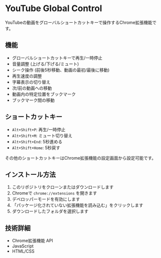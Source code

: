 # YouTube Global Control

YouTubeの動画をグローバルショートカットキーで操作するChrome拡張機能です。

## 機能

- グローバルショートカットキーで再生/一時停止
- 音量調整 (上げる/下げる/ミュート)
- シーク操作 (前後5秒移動、動画の最初/最後に移動)
- 再生速度の調整
- 字幕表示の切り替え
- 次/前の動画への移動
- 動画内の特定位置をブックマーク
- ブックマーク間の移動

## ショートカットキー

- `Alt+Shift+P`: 再生/一時停止
- `Alt+Shift+M`: ミュート切り替え
- `Alt+Shift+End`: 5秒進める
- `Alt+Shift+Home`: 5秒戻す

その他のショートカットキーはChrome拡張機能の設定画面から設定可能です。

## インストール方法

1. このリポジトリをクローンまたはダウンロードします
2. Chromeで `chrome://extensions` を開きます
3. デベロッパーモードを有効にします
4. 「パッケージ化されていない拡張機能を読み込む」をクリックします
5. ダウンロードしたフォルダを選択します

## 技術詳細

- Chrome拡張機能 API
- JavaScript
- HTML/CSS